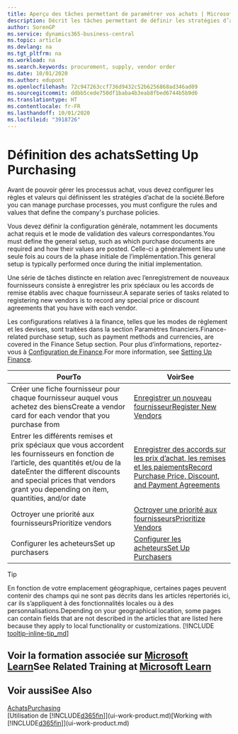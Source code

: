 ```yaml
---
title: Aperçu des tâches permettant de paramétrer vos achats | Microsoft Docs
description: Décrit les tâches permettant de définir les stratégies d’approvisionnement de votre société et de déterminer vos processus d’achat.
author: SorenGP
ms.service: dynamics365-business-central
ms.topic: article
ms.devlang: na
ms.tgt_pltfrm: na
ms.workload: na
ms.search.keywords: procurement, supply, vendor order
ms.date: 10/01/2020
ms.author: edupont
ms.openlocfilehash: 72c947263ccf736d9432c52b6256868ad346ad09
ms.sourcegitcommit: ddbb5cede750df1baba4b3eab8fbed6744b5b9d6
ms.translationtype: HT
ms.contentlocale: fr-FR
ms.lasthandoff: 10/01/2020
ms.locfileid: "3918726"
---
```

# <a name="setting-up-purchasing"></a><span data-ttu-id="4695f-103">Définition des achats</span><span class="sxs-lookup"><span data-stu-id="4695f-103">Setting Up Purchasing</span></span>
<span data-ttu-id="4695f-104">Avant de pouvoir gérer les processus achat, vous devez configurer les règles et valeurs qui définissent les stratégies d’achat de la société.</span><span class="sxs-lookup"><span data-stu-id="4695f-104">Before you can manage purchase processes, you must configure the rules and values that define the company's purchase policies.</span></span>

<span data-ttu-id="4695f-105">Vous devez définir la configuration générale, notamment les documents achat requis et le mode de validation des valeurs correspondantes.</span><span class="sxs-lookup"><span data-stu-id="4695f-105">You must define the general setup, such as which purchase documents are required and how their values are posted.</span></span> <span data-ttu-id="4695f-106">Celle-ci a généralement lieu une seule fois au cours de la phase initiale de l’implémentation.</span><span class="sxs-lookup"><span data-stu-id="4695f-106">This general setup is typically performed once during the initial implementation.</span></span>

<span data-ttu-id="4695f-107">Une série de tâches distincte en relation avec l’enregistrement de nouveaux fournisseurs consiste à enregistrer les prix spéciaux ou les accords de remise établis avec chaque fournisseur.</span><span class="sxs-lookup"><span data-stu-id="4695f-107">A separate series of tasks related to registering new vendors is to record any special price or discount agreements that you have with each vendor.</span></span>

<span data-ttu-id="4695f-108">Les configurations relatives à la finance, telles que les modes de règlement et les devises, sont traitées dans la section Paramètres financiers.</span><span class="sxs-lookup"><span data-stu-id="4695f-108">Finance-related purchase setup, such as payment methods and currencies, are covered in the Finance Setup section.</span></span> <span data-ttu-id="4695f-109">Pour plus d’informations, reportez-vous à [Configuration de Finance](finance-setup-finance.md).</span><span class="sxs-lookup"><span data-stu-id="4695f-109">For more information, see [Setting Up Finance](finance-setup-finance.md).</span></span>

| <span data-ttu-id="4695f-110">Pour</span><span class="sxs-lookup"><span data-stu-id="4695f-110">To</span></span> | <span data-ttu-id="4695f-111">Voir</span><span class="sxs-lookup"><span data-stu-id="4695f-111">See</span></span> |
| --- | --- |
| <span data-ttu-id="4695f-112">Créer une fiche fournisseur pour chaque fournisseur auquel vous achetez des biens</span><span class="sxs-lookup"><span data-stu-id="4695f-112">Create a vendor card for each vendor that you purchase from</span></span>|[<span data-ttu-id="4695f-113">Enregistrer un nouveau fournisseur</span><span class="sxs-lookup"><span data-stu-id="4695f-113">Register New Vendors</span></span>](purchasing-how-register-new-vendors.md) |
| <span data-ttu-id="4695f-114">Entrer les différents remises et prix spéciaux que vous accordent les fournisseurs en fonction de l’article, des quantités et/ou de la date</span><span class="sxs-lookup"><span data-stu-id="4695f-114">Enter the different discounts and special prices that vendors grant you depending on item, quantities, and/or date</span></span> |[<span data-ttu-id="4695f-115">Enregistrer des accords sur les prix d’achat, les remises et les paiements</span><span class="sxs-lookup"><span data-stu-id="4695f-115">Record Purchase Price, Discount, and Payment Agreements</span></span>](purchasing-how-record-purchase-price-discount-payment-agreements.md) |
| <span data-ttu-id="4695f-116">Octroyer une priorité aux fournisseurs</span><span class="sxs-lookup"><span data-stu-id="4695f-116">Prioritize vendors</span></span> |[<span data-ttu-id="4695f-117">Octroyer une priorité aux fournisseurs</span><span class="sxs-lookup"><span data-stu-id="4695f-117">Prioritize Vendors</span></span>](purchasing-how-prioritize-vendors.md) |
| <span data-ttu-id="4695f-118">Configurer les acheteurs</span><span class="sxs-lookup"><span data-stu-id="4695f-118">Set up purchasers</span></span> |[<span data-ttu-id="4695f-119">Configurer les acheteurs</span><span class="sxs-lookup"><span data-stu-id="4695f-119">Set Up Purchasers</span></span>](purchasing-how-setup-purchasers.md) |

> [!TIP]
> <span data-ttu-id="4695f-120">En fonction de votre emplacement géographique, certaines pages peuvent contenir des champs qui ne sont pas décrits dans les articles répertoriés ici, car ils s’appliquent à des fonctionnalités locales ou à des personnalisations.</span><span class="sxs-lookup"><span data-stu-id="4695f-120">Depending on your geographical location, some pages can contain fields that are not described in the articles that are listed here because they apply to local functionality or customizations.</span></span> [!INCLUDE [tooltip-inline-tip_md](includes/tooltip-inline-tip_md.md)]

## <a name="see-related-training-at-microsoft-learn"></a><span data-ttu-id="4695f-121">Voir la formation associée sur [Microsoft Learn](/learn/paths/trade-get-started-dynamics-365-business-central/)</span><span class="sxs-lookup"><span data-stu-id="4695f-121">See Related Training at [Microsoft Learn](/learn/paths/trade-get-started-dynamics-365-business-central/)</span></span>

## <a name="see-also"></a><span data-ttu-id="4695f-122">Voir aussi</span><span class="sxs-lookup"><span data-stu-id="4695f-122">See Also</span></span>

[<span data-ttu-id="4695f-123">Achats</span><span class="sxs-lookup"><span data-stu-id="4695f-123">Purchasing</span></span>](purchasing-manage-purchasing.md)  
<span data-ttu-id="4695f-124">[Utilisation de [!INCLUDE[d365fin](includes/d365fin_md.md)]](ui-work-product.md)</span><span class="sxs-lookup"><span data-stu-id="4695f-124">[Working with [!INCLUDE[d365fin](includes/d365fin_md.md)]](ui-work-product.md)</span></span>
